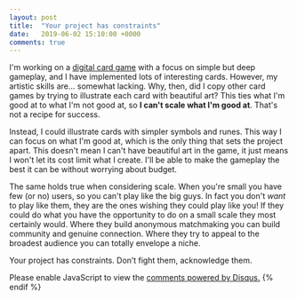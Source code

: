 ```yaml
---
layout: post
title:  "Your project has constraints"
date:   2019-06-02 15:10:00 +0000
comments: true
---
```

I'm working on a [digital card game](https://github.com/RoganMurley/Ring-of-Worlds) with a focus on simple but deep gameplay, and I have implemented lots of interesting cards. However, my artistic skills are... somewhat lacking. Why, then, did I copy other card games by trying to illustrate each card with beautiful art? This ties what I'm good at to what I'm not good at, so **I can't scale what I'm good at**. That's not a recipe for success.

Instead, I could illustrate cards with simpler symbols and runes. This way I can focus on what I'm good at, which is the only thing that sets the project apart. This doesn't mean I can't have beautiful art in the game, it just means I won't let its cost limit what I create. I'll be able to make the gameplay the best it can be without worrying about budget.

The same holds true when considering scale. When you're small you have few (or no) users, so you can't play like the big guys. In fact you don't *want* to play like them, they are the ones wishing they could play like you! If they could do
what you have the opportunity to do on a small scale they most certainly would. Where they build anonymous matchmaking you can build community and genuine connection. Where they try to appeal to the broadest audience you can totally envelope a niche.

Your project has constraints. Don’t fight them, acknowledge them.

<div id="disqus_thread"></div>
<script>

{% if page.comments %}
/**
*  RECOMMENDED CONFIGURATION VARIABLES: EDIT AND UNCOMMENT THE SECTION BELOW TO INSERT DYNAMIC VALUES FROM YOUR PLATFORM OR CMS.
*  LEARN WHY DEFINING THESE VARIABLES IS IMPORTANT: https://disqus.com/admin/universalcode/#configuration-variables*/
/*
var disqus_config = function () {
this.page.url = {{ page.url }};  // Replace PAGE_URL with your page's canonical URL variable
this.page.identifier = {{ page.id }}; // Replace PAGE_IDENTIFIER with your page's unique identifier variable
console.log(this);
};
*/
(function() { // DON'T EDIT BELOW THIS LINE
var d = document, s = d.createElement('script');
s.src = 'https://rogan-murley.disqus.com/embed.js';
s.setAttribute('data-timestamp', +new Date());
(d.head || d.body).appendChild(s);
})();
</script>
<noscript>Please enable JavaScript to view the <a href="https://disqus.com/?ref_noscript">comments powered by Disqus.</a></noscript>
{% endif %}
